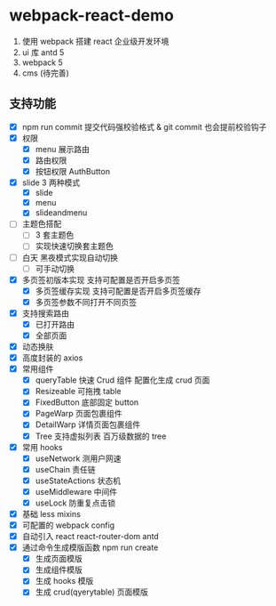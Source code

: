 # webpack-react-demo

1. 使用 webpack 搭建 react 企业级开发环境
2. ui 库 antd 5
3. webpack 5
4. cms (待完善)

## <a id="支持功能">支持功能</a>

- [x] npm run commit 提交代码强校验格式 & git commit 也会提前校验钩子
- [x] 权限
  - [x] menu 展示路由
  - [x] 路由权限
  - [x] 按钮权限 AuthButton
- [x] slide 3 两种模式
  - [x] slide
  - [x] menu
  - [x] slideandmenu
- [ ] 主题色搭配
  - [ ] 3 套主题色
  - [ ] 实现快速切换套主题色
- [ ] 白天 黑夜模式实现自动切换
  - [ ] 可手动切换
- [x] 多页签初版本实现 支持可配置是否开启多页签
  - [x] 多页签缓存实现 支持可配置是否开启多页签缓存
  - [x] 多页签参数不同打开不同页签
- [x] 支持搜索路由
  - [x] 已打开路由
  - [x] 全部页面
- [x] 动态换肤
- [x] 高度封装的 axios
- [x] 常用组件
  - [x] queryTable 快速 Crud 组件 配置化生成 crud 页面
  - [x] Resizeable 可拖拽 table
  - [x] FixedButton 底部固定 button
  - [x] PageWarp 页面包裹组件
  - [x] DetailWarp 详情页面包裹组件
  - [x] Tree 支持虚拟列表 百万级数据的 tree
- [x] 常用 hooks
  - [x] useNetwork 测用户网速
  - [x] useChain 责任链
  - [x] useStateActions 状态机
  - [x] useMiddleware 中间件
  - [x] useLock 防重复点击锁
- [x] 基础 less mixins
- [x] 可配置的 webpack config
- [x] 自动引入 react react-router-dom antd
- [x] 通过命令生成模版函数 npm run create
  - [x] 生成页面模版
  - [x] 生成组件模版
  - [x] 生成 hooks 模版
  - [x] 生成 crud(qyerytable) 页面模版
